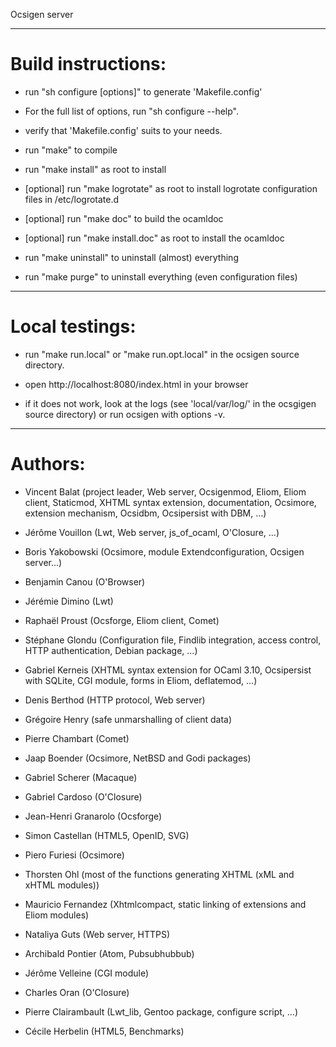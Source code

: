 Ocsigen server

------------------------------------------------------------------

Build instructions:
===================

 * run "sh configure [options]" to generate 'Makefile.config'
 - For the full list of options, run "sh configure --help".

 * verify that 'Makefile.config' suits to your needs.

 * run "make" to compile
 * run "make install" as root to install

 * [optional] run "make logrotate" as root to install logrotate
              configuration files in /etc/logrotate.d

 * [optional] run "make doc" to build the ocamldoc
 * [optional] run "make install.doc" as root to install the ocamldoc

 * run "make uninstall" to uninstall (almost) everything

 * run "make purge" to uninstall everything (even configuration files)

------------------------------------------------------------------

Local testings:
===============

 * run "make run.local" or "make run.opt.local"
   in the ocsigen source directory.

 * open http://localhost:8080/index.html in your browser

 * if it does not work, look at the logs (see 'local/var/log/' in the
   ocsgigen source directory) or run ocsigen with options -v.

------------------------------------------------------------------

Authors:
========

* Vincent Balat
  (project leader, Web server, Ocsigenmod, Eliom, Eliom client, Staticmod, XHTML syntax extension, documentation, Ocsimore, extension mechanism, Ocsidbm, Ocsipersist with DBM, ...)

* Jérôme Vouillon
 (Lwt, Web server, js_of_ocaml, O'Closure, ...)

* Boris Yakobowski
 (Ocsimore, module Extendconfiguration, Ocsigen server...)

* Benjamin Canou
 (O'Browser)

* Jérémie Dimino
 (Lwt)

* Raphaël Proust
 (Ocsforge, Eliom client, Comet)

* Stéphane Glondu
 (Configuration file, Findlib integration, access control, HTTP authentication, Debian package, ...)

* Gabriel Kerneis
 (XHTML syntax extension for OCaml 3.10, Ocsipersist with SQLite, CGI module, forms in Eliom, deflatemod, ...)

* Denis Berthod
 (HTTP protocol, Web server)

* Grégoire Henry
 (safe unmarshalling of client data)

* Pierre Chambart
 (Comet)

* Jaap Boender
 (Ocsimore, NetBSD and Godi packages)

* Gabriel Scherer
 (Macaque)

* Gabriel Cardoso
 (O'Closure)

* Jean-Henri Granarolo
 (Ocsforge)

* Simon Castellan
 (HTML5, OpenID, SVG)

* Piero Furiesi
 (Ocsimore)

* Thorsten Ohl
 (most of the functions generating XHTML (xML and xHTML modules))

* Mauricio Fernandez
 (Xhtmlcompact, static linking of extensions and Eliom modules)

* Nataliya Guts
 (Web server, HTTPS)

* Archibald Pontier
 (Atom, Pubsubhubbub)

* Jérôme Velleine
 (CGI module)

* Charles Oran
 (O'Closure)

* Pierre Clairambault
 (Lwt_lib, Gentoo package, configure script, ...)

* Cécile Herbelin
  (HTML5, Benchmarks)
